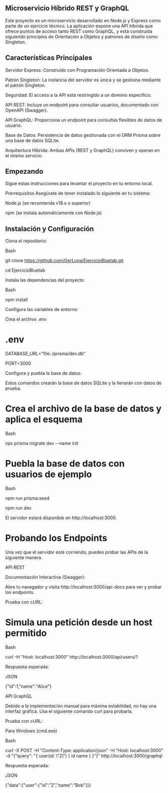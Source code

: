 ## Microservicio Híbrido REST y GraphQL ##
Este proyecto es un microservicio desarrollado en Node.js y Express como parte de un ejercicio técnico. La aplicación expone una API híbrida que ofrece puntos de acceso tanto REST como GraphQL, y está construida siguiendo principios de Orientación a Objetos y patrones de diseño como Singleton.

## Características Principales ##
Servidor Express: Construido con Programación Orientada a Objetos.

Patrón Singleton: La instancia del servidor es única y se gestiona mediante el patrón Singleton.

Seguridad: El acceso a la API está restringido a un dominio específico.

API REST: Incluye un endpoint para consultar usuarios, documentado con OpenAPI (Swagger).

API GraphQL: Proporciona un endpoint para consultas flexibles de datos de usuario.

Base de Datos: Persistencia de datos gestionada con el ORM Prisma sobre una base de datos SQLite.

Arquitectura Híbrida: Ambas APIs (REST y GraphQL) conviven y operan en el mismo servicio.

## Empezando ##
Sigue estas instrucciones para levantar el proyecto en tu entorno local.

Prerrequisitos
Asegúrate de tener instalado lo siguiente en tu sistema:

Node.js (se recomienda v18.x o superior)

npm (se instala automáticamente con Node.js)

## Instalación y Configuración ##
Clona el repositorio:

Bash

git clone https://github.com/GerLuna/EjercicioBluetab.git

cd EjercicioBluetab

Instala las dependencias del proyecto:

Bash

npm install

Configura las variables de entorno:

Crea el archivo .env


# .env
DATABASE_URL="file:./prisma/dev.db"

PORT=3000


Configura y puebla la base de datos:

Estos comandos crearán la base de datos SQLite y la llenarán con datos de prueba.

# Crea el archivo de la base de datos y aplica el esquema
Bash

npx prisma migrate dev --name init

# Puebla la base de datos con usuarios de ejemplo
Bash

npm run prisma:seed

npm run dev

El servidor estará disponible en http://localhost:3000.

# Probando los Endpoints
Una vez que el servidor esté corriendo, puedes probar las APIs de la siguiente manera.

API REST

Documentación Interactiva (Swagger):

Abre tu navegador y visita http://localhost:3000/api-docs para ver y probar los endpoints.

Prueba con cURL:

# Simula una petición desde un host permitido
Bash

curl -H "Host: localhost:3000" http://localhost:3000/api/users/1

Respuesta esperada:

JSON

{"id":1,"name":"Alice"}

API GraphQL

Debido a la implementación manual para máxima estabilidad, no hay una interfaz gráfica. Usa el siguiente comando curl para probarla.

Prueba con cURL:

Para Windows (cmd.exe)

Bash

curl -X POST -H "Content-Type: application/json" -H "Host: localhost:3000" -d "{\"query\": \"{ user(id: \\\"2\\\") { id name } }\"}" http://localhost:3000/graphql

Respuesta esperada:

JSON

{"data":{"user":{"id":"2","name":"Bob"}}}
